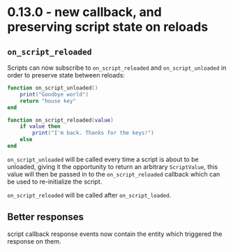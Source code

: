 # 0.13.0 - new callback, and preserving script state on reloads

## `on_script_reloaded`
Scripts can now subscribe to `on_script_reloaded` and `on_script_unloaded` in order to preserve state between reloads:

```lua
function on_script_unloaded()
    print("Goodbye world")
    return "house key"
end

function on_script_reloaded(value)
    if value then
        print("I'm back. Thanks for the keys!")
    else
end
```

`on_script_unloaded` will be called every time a script is about to be unloaded, giving it the opportunity to return an arbitrary `ScriptValue`, this value will then be passed in to the `on_script_reloaded` 
callback which can be used to re-initialize the script.

`on_script_reloaded` will be called after `on_script_loaded`. 

## Better responses

script callback response events now contain the entity which triggered the response on them.
